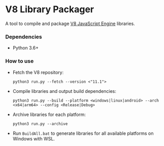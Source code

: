 # V8 Library Packager

A tool to compile and package [V8 JavaScript Engine](https://v8.dev/) libraries.

### Dependencies
- Python 3.6+

### How to use
- Fetch the V8 repository:
    ```
    python3 run.py --fetch --version <"11.1">
    ```
- Compile libraries and output build dependencies:
    ```
    python3 run.py --build --platform <windows|linux|android> --arch <x64|arm64> --config <Release|Debug>
    ```
- Archive libraries for each platform:
    ```
    python3 run.py --archive
    ```

- Run `BuildAll.bat` to generate libraries for all available platforms on Windows with WSL.